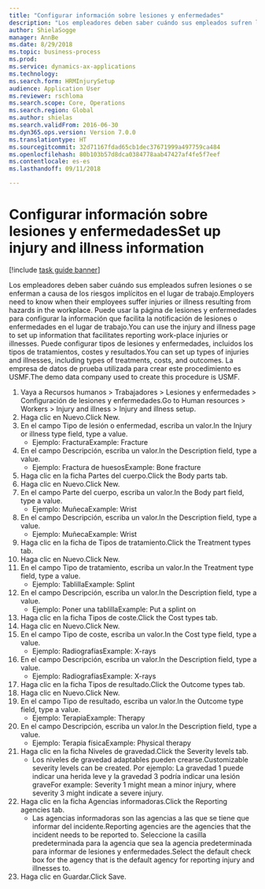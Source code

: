 ```yaml
--- 
title: "Configurar información sobre lesiones y enfermedades"
description: "Los empleadores deben saber cuándo sus empleados sufren lesiones o se enferman a causa de los riesgos implícitos en el lugar de trabajo."
author: ShielaSogge
manager: AnnBe
ms.date: 8/29/2018
ms.topic: business-process
ms.prod: 
ms.service: dynamics-ax-applications
ms.technology: 
ms.search.form: HRMInjurySetup
audience: Application User
ms.reviewer: rschloma
ms.search.scope: Core, Operations
ms.search.region: Global
ms.author: shielas
ms.search.validFrom: 2016-06-30
ms.dyn365.ops.version: Version 7.0.0
ms.translationtype: HT
ms.sourcegitcommit: 32d71167fdad65cb1dec37671999a497759ca484
ms.openlocfilehash: 80b103b57d8dca0384778aab47427af4fe5f7eef
ms.contentlocale: es-es
ms.lasthandoff: 09/11/2018

---
```

# <a name="set-up-injury-and-illness-information"></a><span data-ttu-id="d3043-103">Configurar información sobre lesiones y enfermedades</span><span class="sxs-lookup"><span data-stu-id="d3043-103">Set up injury and illness information</span></span>

[!include [task guide banner](../../includes/task-guide-banner.md)]

<span data-ttu-id="d3043-104">Los empleadores deben saber cuándo sus empleados sufren lesiones o se enferman a causa de los riesgos implícitos en el lugar de trabajo.</span><span class="sxs-lookup"><span data-stu-id="d3043-104">Employers need to know when their employees suffer injuries or illness resulting from hazards in the workplace.</span></span> <span data-ttu-id="d3043-105">Puede usar la página de lesiones y enfermedades para configurar la información que facilita la notificación de lesiones o enfermedades en el lugar de trabajo.</span><span class="sxs-lookup"><span data-stu-id="d3043-105">You can use the injury and illness page to set up information that facilitates reporting work-place injuries or illnesses.</span></span> <span data-ttu-id="d3043-106">Puede configurar tipos de lesiones y enfermedades, incluidos los tipos de tratamientos, costes y resultados.</span><span class="sxs-lookup"><span data-stu-id="d3043-106">You can set up types of injuries and illnesses, including types of treatments, costs, and outcomes.</span></span> <span data-ttu-id="d3043-107">La empresa de datos de prueba utilizada para crear este procedimiento es USMF.</span><span class="sxs-lookup"><span data-stu-id="d3043-107">The demo data company used to create this procedure is USMF.</span></span>

1. <span data-ttu-id="d3043-108">Vaya a Recursos humanos > Trabajadores > Lesiones y enfermedades > Configuración de lesiones y enfermedades.</span><span class="sxs-lookup"><span data-stu-id="d3043-108">Go to Human resources > Workers > Injury and illness > Injury and illness setup.</span></span>
2. <span data-ttu-id="d3043-109">Haga clic en Nuevo.</span><span class="sxs-lookup"><span data-stu-id="d3043-109">Click New.</span></span>
3. <span data-ttu-id="d3043-110">En el campo Tipo de lesión o enfermedad, escriba un valor.</span><span class="sxs-lookup"><span data-stu-id="d3043-110">In the Injury or illness type field, type a value.</span></span>
    * <span data-ttu-id="d3043-111">Ejemplo: Fractura</span><span class="sxs-lookup"><span data-stu-id="d3043-111">Example: Fracture</span></span>  
4. <span data-ttu-id="d3043-112">En el campo Descripción, escriba un valor.</span><span class="sxs-lookup"><span data-stu-id="d3043-112">In the Description field, type a value.</span></span>
    * <span data-ttu-id="d3043-113">Ejemplo: Fractura de huesos</span><span class="sxs-lookup"><span data-stu-id="d3043-113">Example: Bone fracture</span></span>  
5. <span data-ttu-id="d3043-114">Haga clic en la ficha Partes del cuerpo.</span><span class="sxs-lookup"><span data-stu-id="d3043-114">Click the Body parts tab.</span></span>
6. <span data-ttu-id="d3043-115">Haga clic en Nuevo.</span><span class="sxs-lookup"><span data-stu-id="d3043-115">Click New.</span></span>
7. <span data-ttu-id="d3043-116">En el campo Parte del cuerpo, escriba un valor.</span><span class="sxs-lookup"><span data-stu-id="d3043-116">In the Body part field, type a value.</span></span>
    * <span data-ttu-id="d3043-117">Ejemplo: Muñeca</span><span class="sxs-lookup"><span data-stu-id="d3043-117">Example: Wrist</span></span>  
8. <span data-ttu-id="d3043-118">En el campo Descripción, escriba un valor.</span><span class="sxs-lookup"><span data-stu-id="d3043-118">In the Description field, type a value.</span></span>
    * <span data-ttu-id="d3043-119">Ejemplo: Muñeca</span><span class="sxs-lookup"><span data-stu-id="d3043-119">Example: Wrist</span></span>  
9. <span data-ttu-id="d3043-120">Haga clic en la ficha de Tipos de tratamiento.</span><span class="sxs-lookup"><span data-stu-id="d3043-120">Click the Treatment types tab.</span></span>
10. <span data-ttu-id="d3043-121">Haga clic en Nuevo.</span><span class="sxs-lookup"><span data-stu-id="d3043-121">Click New.</span></span>
11. <span data-ttu-id="d3043-122">En el campo Tipo de tratamiento, escriba un valor.</span><span class="sxs-lookup"><span data-stu-id="d3043-122">In the Treatment type field, type a value.</span></span>
    * <span data-ttu-id="d3043-123">Ejemplo: Tablilla</span><span class="sxs-lookup"><span data-stu-id="d3043-123">Example: Splint</span></span>  
12. <span data-ttu-id="d3043-124">En el campo Descripción, escriba un valor.</span><span class="sxs-lookup"><span data-stu-id="d3043-124">In the Description field, type a value.</span></span>
    * <span data-ttu-id="d3043-125">Ejemplo: Poner una tablilla</span><span class="sxs-lookup"><span data-stu-id="d3043-125">Example: Put a splint on</span></span>  
13. <span data-ttu-id="d3043-126">Haga clic en la ficha Tipos de coste.</span><span class="sxs-lookup"><span data-stu-id="d3043-126">Click the Cost types tab.</span></span>
14. <span data-ttu-id="d3043-127">Haga clic en Nuevo.</span><span class="sxs-lookup"><span data-stu-id="d3043-127">Click New.</span></span>
15. <span data-ttu-id="d3043-128">En el campo Tipo de coste, escriba un valor.</span><span class="sxs-lookup"><span data-stu-id="d3043-128">In the Cost type field, type a value.</span></span>
    * <span data-ttu-id="d3043-129">Ejemplo: Radiografías</span><span class="sxs-lookup"><span data-stu-id="d3043-129">Example: X-rays</span></span>  
16. <span data-ttu-id="d3043-130">En el campo Descripción, escriba un valor.</span><span class="sxs-lookup"><span data-stu-id="d3043-130">In the Description field, type a value.</span></span>
    * <span data-ttu-id="d3043-131">Ejemplo: Radiografías</span><span class="sxs-lookup"><span data-stu-id="d3043-131">Example: X-rays</span></span>  
17. <span data-ttu-id="d3043-132">Haga clic en la ficha Tipos de resultado.</span><span class="sxs-lookup"><span data-stu-id="d3043-132">Click the Outcome types tab.</span></span>
18. <span data-ttu-id="d3043-133">Haga clic en Nuevo.</span><span class="sxs-lookup"><span data-stu-id="d3043-133">Click New.</span></span>
19. <span data-ttu-id="d3043-134">En el campo Tipo de resultado, escriba un valor.</span><span class="sxs-lookup"><span data-stu-id="d3043-134">In the Outcome type field, type a value.</span></span>
    * <span data-ttu-id="d3043-135">Ejemplo: Terapia</span><span class="sxs-lookup"><span data-stu-id="d3043-135">Example: Therapy</span></span>  
20. <span data-ttu-id="d3043-136">En el campo Descripción, escriba un valor.</span><span class="sxs-lookup"><span data-stu-id="d3043-136">In the Description field, type a value.</span></span>
    * <span data-ttu-id="d3043-137">Ejemplo: Terapia física</span><span class="sxs-lookup"><span data-stu-id="d3043-137">Example: Physical therapy</span></span>  
21. <span data-ttu-id="d3043-138">Haga clic en la ficha Niveles de gravedad.</span><span class="sxs-lookup"><span data-stu-id="d3043-138">Click the Severity levels tab.</span></span>
    * <span data-ttu-id="d3043-139">Los niveles de gravedad adaptables pueden crearse.</span><span class="sxs-lookup"><span data-stu-id="d3043-139">Customizable severity levels can be created.</span></span> <span data-ttu-id="d3043-140">Por ejemplo: La gravedad 1 puede indicar una herida leve y la gravedad 3 podría indicar una lesión grave</span><span class="sxs-lookup"><span data-stu-id="d3043-140">For example: Severity 1 might mean a minor injury, where severity 3 might indicate a severe injury.</span></span>  
22. <span data-ttu-id="d3043-141">Haga clic en la ficha Agencias informadoras.</span><span class="sxs-lookup"><span data-stu-id="d3043-141">Click the Reporting agencies tab.</span></span>
    * <span data-ttu-id="d3043-142">Las agencias informadoras son las agencias a las que se tiene que informar del incidente.</span><span class="sxs-lookup"><span data-stu-id="d3043-142">Reporting agencies are the agencies that the incident needs to be reported to.</span></span> <span data-ttu-id="d3043-143">Seleccione la casilla predeterminada para la agencia que sea la agencia predeterminada para informar de lesiones y enfermedades.</span><span class="sxs-lookup"><span data-stu-id="d3043-143">Select the default check box for the agency that is the default agency for reporting injury and illnesses to.</span></span>  
23. <span data-ttu-id="d3043-144">Haga clic en Guardar.</span><span class="sxs-lookup"><span data-stu-id="d3043-144">Click Save.</span></span>


